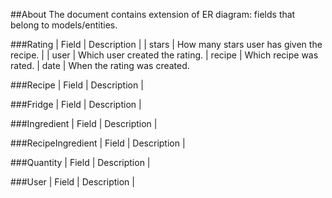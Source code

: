 ##About
The document contains extension of ER diagram: fields that belong to models/entities.

###Rating
| Field | Description |
| stars | How many stars user has given the recipe. |
| user | Which user created the rating.
| recipe | Which recipe was rated.
| date | When the rating was created.

###Recipe
| Field | Description |

###Fridge
| Field | Description |

###Ingredient
| Field | Description |

###RecipeIngredient
| Field | Description |

###Quantity
| Field | Description |

###User
| Field | Description |
